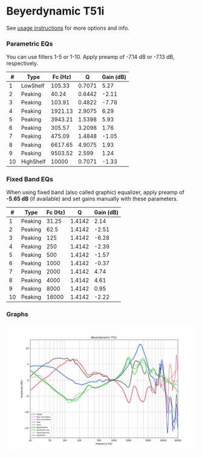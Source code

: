 # Beyerdynamic T51i
See [usage instructions](https://github.com/jaakkopasanen/AutoEq#usage) for more options and info.

### Parametric EQs
You can use filters 1-5 or 1-10. Apply preamp of -7.14 dB or -7.13 dB, respectively.

|   # | Type      |   Fc (Hz) |      Q |   Gain (dB) |
|-----|-----------|-----------|--------|-------------|
|   1 | LowShelf  |    105.33 | 0.7071 |        5.27 |
|   2 | Peaking   |     40.24 | 0.6442 |       -2.11 |
|   3 | Peaking   |    103.91 | 0.4822 |       -7.78 |
|   4 | Peaking   |   1921.13 | 2.9075 |        6.29 |
|   5 | Peaking   |   3943.21 | 1.5398 |        5.93 |
|   6 | Peaking   |    305.57 | 3.2098 |        1.76 |
|   7 | Peaking   |    475.09 | 1.4848 |       -1.05 |
|   8 | Peaking   |   6617.65 | 4.9075 |        1.93 |
|   9 | Peaking   |   9503.52 | 2.599  |        1.24 |
|  10 | HighShelf |  10000    | 0.7071 |       -1.33 |

### Fixed Band EQs
When using fixed band (also called graphic) equalizer, apply preamp of **-5.65 dB** (if available) and set gains manually with these parameters.

|   # | Type    |   Fc (Hz) |      Q |   Gain (dB) |
|-----|---------|-----------|--------|-------------|
|   1 | Peaking |     31.25 | 1.4142 |        2.14 |
|   2 | Peaking |     62.5  | 1.4142 |       -2.51 |
|   3 | Peaking |    125    | 1.4142 |       -6.28 |
|   4 | Peaking |    250    | 1.4142 |       -2.39 |
|   5 | Peaking |    500    | 1.4142 |       -1.57 |
|   6 | Peaking |   1000    | 1.4142 |       -0.37 |
|   7 | Peaking |   2000    | 1.4142 |        4.74 |
|   8 | Peaking |   4000    | 1.4142 |        4.61 |
|   9 | Peaking |   8000    | 1.4142 |        0.95 |
|  10 | Peaking |  16000    | 1.4142 |       -2.22 |

### Graphs
![](./Beyerdynamic%20T51i.png)
